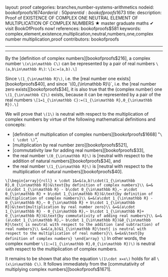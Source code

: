 layout: proof
categories: branches,number-systems-arithmetics
nodeid: bookofproofs$1674
orderid: 50
parentid: bookofproofs$1673
title: 
description:  Proof of EXISTENCE OF COMPLEX ONE NEUTRAL ELEMENT OF MULTIPLICATION OF COMPLEX NUMBERS &#9733; master graduate maths &#10004; visit BookOfProofs now!
references: bookofproofs$581
keywords: complex,element,existence,multiplication,neutral,numbers,one,complex number multiplication,proof
contributors: bookofproofs

---


---

By the [definition of complex numbers][bookofproofs$216], a complex number `\(x\in\mathbb C\)` can be represented by a pair of real numbers `\(a,b\in\mathbb R\)`:
`\[x:=(a,b).\]`

Since `\(1_{\in\mathbb R}\)`, i.e. the [real number one exists][bookofproofs$40], and since `\(0_{\in\mathbb R}\)`, i.e. the [real number zero exists][bookofproofs$34], it is also true that the (complex number) one `\(1_{\in\mathbb C}\)` exists, because it can be represented by a pair of the real numbers
`\[1=1_{\in\mathbb C}:=(1_{\in\mathbb R},0_{\in\mathbb R}).\]`

We will prove that `\(1\)` is neutral with respect to the multiplication of complex numbers by virtue of the following mathematical definitions and concepts:
* [definition of multiplication of complex numbers][bookofproofs$1668] "`\( \cdot \)`", 
* [multiplication by real number zero][bookofproofs$521], 
* [commutativity law for adding real numbers][bookofproofs$33], 
* the real number `\(0_{\in\mathbb R}\)` is [neutral with respect to the addition of natural numbers][bookofproofs$34], and 
* the real number `\(1_{\in\mathbb R}\)` is [neutral with respect to the multiplication of natural numbers][bookofproofs$40].

`\[\begin{array}{rcll}
x \cdot 1&=&(a,b)\cdot(1_{\in\mathbb R},0_{\in\mathbb R})&\text{by definition of complex numbers}\\
&=&(a\cdot 1_{\in\mathbb R} - b\cdot 0_{\in\mathbb R},~ a\cdot 0_{\in\mathbb R} + b\cdot 1_{\in\mathbb R})&\text{by definition of multiplication of complex numbers}\\
&=&(a\cdot 1_{\in\mathbb R} - 0_{\in\mathbb R},~ 0_{\in\mathbb R} + b\cdot 1_{\in\mathbb R})&\text{multiplication by real number zero}\\
&=&(a\cdot 1_{\in\mathbb R} - 0_{\in\mathbb R},~ b\cdot 1_{\in\mathbb R}+  0_{\in\mathbb R})&\text{by commutativity of adding real numbers}\\
&=&(a\cdot 1_{\in\mathbb R},~ b\cdot 1_{\in\mathbb R})&0_{\in\mathbb R}\text{ is neutral with respect to the addition (and subtraction) of real numbers}\\
&=&(a,b)&1_{\in\mathbb R}\text{ is neutral with respect to the multiplication of real numbers}\\
&=&x&\text{by definition of complex numbers}
\end{array}
\]`
In other words, the complex number `\(1:=(1_{\in\mathbb R},0_{\in\mathbb R})\)` is neutral with respect to the multiplication of complex numbers.

It remains to be shown that also the equation `\(1\cdot x=x\)` holds for all `\(x\in\mathbb C\)`. It follows immediately from the [commutativity of multiplying complex numbers][bookofproofs$1671].
